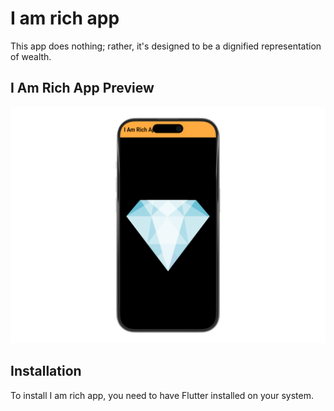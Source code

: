 # I am rich app

This app does nothing; rather, it's designed to be a dignified representation of wealth.

## I Am Rich App Preview

![I am rich app Image](i_am_rich_app.png)





## Installation

To install I am rich app, you need to have Flutter installed on your system.

